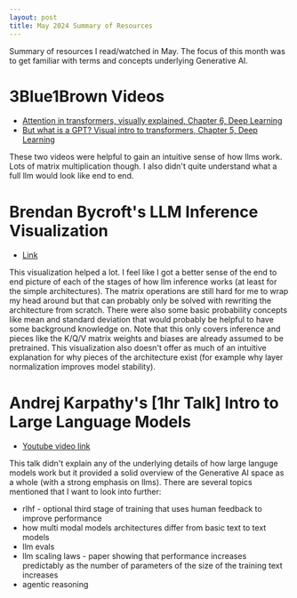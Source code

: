 ```yaml
---
layout: post
title: May 2024 Summary of Resources 
---
```


Summary of resources I read/watched in May. 
The focus of this month was to get familiar with terms and concepts underlying Generative AI. 

# 3Blue1Brown Videos
- [Attention in transformers, visually explained, Chapter 6, Deep Learning](https://www.youtube.com/watch?v=eMlx5fFNoYc)
- [But what is a GPT? Visual intro to transformers, Chapter 5, Deep Learning](https://www.youtube.com/watch?v=wjZofJX0v4M)

These two videos were helpful to gain an intuitive sense of how llms work. 
Lots of matrix multiplication though.
I also didn't quite understand what a full llm would look like end to end. 

# Brendan Bycroft's LLM Inference Visualization
- [Link](https://bbycroft.net/llm)

This visualization helped a lot. 
I feel like I got a better sense of the end to end picture of each of the stages of how llm inference works (at least for the simple architectures). 
The matrix operations are still hard for me to wrap my head around but that can probably only be solved with rewriting the architecture from scratch. 
There were also some basic probability concepts like mean and standard deviation that would probably be helpful to have some background knowledge on. 
Note that this only covers inference and pieces like the K/Q/V matrix weights and biases are already assumed to be pretrained.
This visualization also doesn't offer as much of an intuitive explanation for why pieces of the architecture exist (for example why layer normalization improves model stability).

# Andrej Karpathy's [1hr Talk] Intro to Large Language Models
- [Youtube video link](https://www.youtube.com/watch?v=zjkBMFhNj_g&t=1s)

This talk didn't explain any of the underlying details of how large languge models work but it provided a solid overview of the Generative AI space as a whole (with a strong emphasis on llms). 
There are several topics mentioned that I want to look into further:
- rlhf - optional third stage of training that uses human feedback to improve performance
- how multi modal models architectures differ from basic text to text models
- llm evals
- llm scaling laws - paper showing that performance increases predictably as the number of parameters of the size of the training text increases
- agentic reasoning